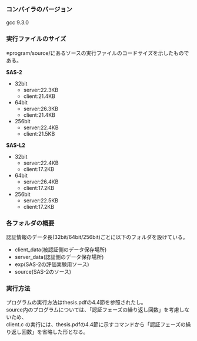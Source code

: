 ### コンパイラのバージョン
gcc 9.3.0
### 実行ファイルのサイズ
※program/source/にあるソースの実行ファイルのコードサイズを示したものである。  
  
**SAS-2**  
* 32bit  
  * server:22.3KB  
  * client:21.4KB  
* 64bit  
  * server:26.3KB  
  * client:21.4KB  
* 256bit  
  * server:22.4KB  
  * client:21.5KB  
  
**SAS-L2**  
* 32bit  
  * server:22.4KB  
  * client:17.2KB  
* 64bit  
  * server:26.4KB  
  * client:17.2KB  
* 256bit  
  * server:22.5KB  
  * client:17.2KB  
### 各フォルダの概要
認証情報のデータ長(32bit/64bit/256bit)ごとに以下のフォルダを設けている。  
* client_data(被認証側のデータ保存場所)  
* server_data(認証側のデータ保存場所)  
* exp(SAS-2の評価実験用ソース)  
* source(SAS-2のソース)  
### 実行方法
プログラムの実行方法はthesis.pdfの4.4節を参照されたし。  
source内のプログラムについては、「認証フェーズの繰り返し回数」を考慮しないため、  
client.c の実行には、thesis.pdfの4.4節に示すコマンドから「認証フェーズの繰り返し回数」を省略した形となる。
